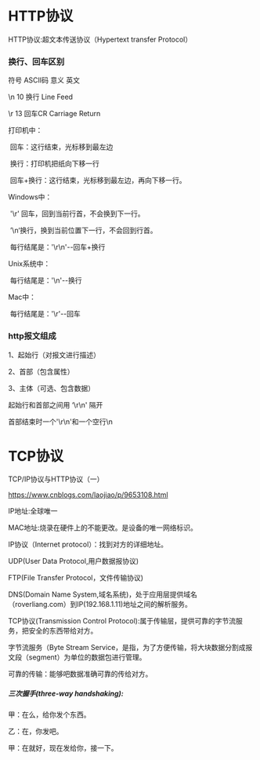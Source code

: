 # HTTP协议

HTTP协议:超文本传送协议（Hypertext transfer Protocol）

### 换行、回车区别

符号        ASCII码        意义          英文

\n               10          换行			Line Feed

\r                13            回车CR	 Carriage Return

打印机中：

​		回车：这行结束，光标移到最左边

​		换行：打印机把纸向下移一行

​		回车+换行：这行结束，光标移到最左边，再向下移一行。

Windows中：

​		'\r' 回车，回到当前行首，不会换到下一行。

​		’\n‘换行，换到当前位置下一行，不会回到行首。

​		每行结尾是：'\r\n'--回车+换行

Unix系统中：

​		每行结尾是：'\n'--换行

Mac中：

​		每行结尾是：'\r'--回车

### http报文组成

1、起始行（对报文进行描述）

2、首部（包含属性）

3、主体（可选、包含数据）

起始行和首部之间用 ‘\r\n' 隔开

首部结束时一个'\r\n'和一个空行\n

# TCP协议

TCP/IP协议与HTTP协议（一）

https://www.cnblogs.com/laojiao/p/9653108.html

IP地址:全球唯一

MAC地址:烧录在硬件上的不能更改。是设备的唯一网络标识。

IP协议（Internet protocol）：找到对方的详细地址。

UDP(User Data Protocol,用户数据报协议)

FTP(File Transfer Protocol，文件传输协议)

DNS(Domain Name System,域名系统)，处于应用层提供域名（roverliang.com）到IP(192.168.1.11)地址之间的解析服务。



TCP协议(Transmission Control Protocol):属于传输层，提供可靠的字节流服务，把安全的东西带给对方。

字节流服务（Byte Stream Service，是指，为了方便传输，将大块数据分割成报文段（segment）为单位的数据包进行管理。

可靠的传输：能够吧数据准确可靠的传给对方。



##### 三次握手(three-way handshaking):

甲：在么，给你发个东西。

乙：在，你发吧。

甲：在就好，现在发给你，接一下。



